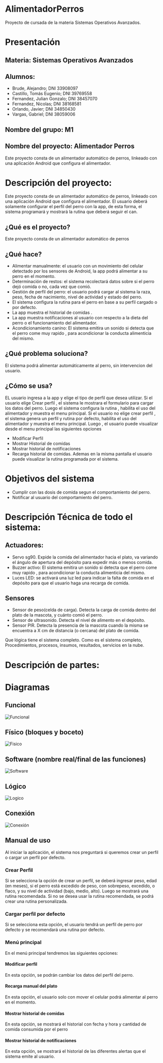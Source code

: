 # AlimentadorPerros
Proyecto de cursada de la materia Sistemas Operativos Avanzados.

# Presentación

## Materia: Sistemas Operativos Avanzados

## Alumnos:
* Brude, Alejandro; DNI 33908097
* Castillo, Tomás Eugenio; DNI 39769558
* Fernandez, Julian Gonzalo; DNI 38457070
* Fernandez, Nicolas; DNI 38168581
* Orlando, Javier; DNI 34850430
* Vargas, Gabriel; DNI 38059006

## Nombre del grupo: M1

## Nombre del proyecto: Alimentador Perros

Este proyecto consta de un alimentador automático de perros, linkeado con una aplicación Android que configura el alimentador.

# Descripción del proyecto:
Este proyecto consta de un alimentador automático de perros, linkeado con una aplicación Android que configura el alimentador. El usuario deberá solamente configurar el perfil del perro con la app, de esta forma, el sistema programará y mostrará la rutina que deberá seguir el can.  


## ¿Qué es el proyecto?

Este proyecto consta de un alimentador automático de perros


## ¿Qué hace?

* Alimentar manualmente: el  usuario con un movimiento del celular detectado por los sensores de Android,  la app podrá alimentar a su perro en el momento.
* Determinación de restos: el sistema recolectará datos sobre si el perro dejó comida o no, cada vez que comió.
* Gestión de perfil del perro: el usuario podrá cargar al sistema la raza, peso, fecha de nacimiento, nivel de actividad y estado del perro.
* El sistema configura la rutina para el perro en base a su perfil cargado o por defecto.
* La app muestra el historial de comidas .
* La app muestra notificaciones al usuario con respecto a la dieta del perro o el funcionamiento del alimentador.
* Acondicionamiento canino: El sistema emitira un sonido si detecta que el perro come muy rapido , para acondicionar la conducta alimenticia del mismo.



## ¿Qué problema soluciona?

El sistema podrá alimentar automáticamente al perro, sin intervencion del usuario.


## ¿Cómo se usa?

EL usuario ingresa a la app y elige el tipo de perfil que desea utilizar.
Si el usuario elige Crear perfil , el sistema le mostrara el formulario para cargar los datos del perro.
Luego el sistema configura la rutina , habilita el uso del alimentador y muestra el menu principal.
Si el usuario no elige crear perfil , el sistema genera un perfil y rutina por defecto, habilita el uso del alimentador y muestra el menu principal.
Luego , el usuario puede visualizar desde el menu principal las siguientes opciones
- Modificar Perfil
- Mostrar Historial de comidas
- Mostrar historial de notificaciones
- Recarga historial de comidas.
Ademas en la misma pantalla el usuario puede visualizar la rutina programada por el sistema.


# Objetivos del sistema

* Cumplir con las dosis de comida segun el comportamiento del perro.
* Notificar al usuario del comportamiento del perro.


# Descripción Técnica de todo el sistema:
## Actuadores:
* Servo sg90. Expide la comida del alimentador hacia el plato, va variando el ángulo de apertura del depósito para expedir más o menos comida.
* Buzzer activo: El sistema emitira un sonido si detecta que el perro come muy rapido , para acondicionar la conducta alimenticia del mismo.
* Luces LED: se activará una luz led para indicar la falta de comida en el depósito para que el usuario haga una recarga de comida.

## Sensores
* Sensor de peso(celda de carga). Detecta la carga de comida dentro del plato de la mascota, y cuánto comió el perro.
* Sensor de ultrasonido. Detecta el nivel de alimento en el depósito.
* Sensor PIR. Detecta la presencia de la mascota cuando la misma se encuentra a X cm de distancia (o cercana) del plato de comida.



Que lógica tiene el sistema completo. Como es el
sistema completo, Procedimientos, procesos, insumos, resultados, servicios en la nube.


# Descripción de partes:

# Diagramas

## Funcional

![Funcional](https://github.com/tomascastillo/M1/blob/master/Sistema-Embebido/Diagramas/Diagrama%20Funcional.png)

## Físico (bloques y boceto)

![Fisico](https://github.com/tomascastillo/M1/blob/master/Sistema-Embebido/Diagramas/esquema%20fisico.png)

## Software (nombre real/final de las funciones)
![Software](https://github.com/tomascastillo/M1/blob/master/Sistema-Embebido/Diagramas/Diagrama%20de%20Software.png)

## Lógico
![Logico](https://github.com/tomascastillo/M1/blob/master/Sistema-Embebido/Diagramas/Diagrama_logico1.png)

## Conexión
![Conexión](https://github.com/tomascastillo/M1/blob/master/Sistema-Embebido/Diagramas/diagramaCircuito.jpg)


## Manual de uso

Al iniciar la aplicación, el sistema nos preguntará si queremos crear un perfil o cargar un perfil por defecto.

### Crear Perfil

Si se selecciona la opción de crear un perfil, se deberá ingresar peso, edad (en meses), si el perro está excedido de peso, con sobrepeso, excedido, o flaco, y su nivel de actividad (bajo, medio, alto). Luego se mostrará una rutina recomendada.
Si no se desea usar la rutina recomendada, se podrá crear una rutina personalizada.


### Cargar perfil por defecto

Si se selecciona esta opción, el usuario tendrá un perfil de perro por defecto y se recomendará una rutina por defecto.

### Menú principal

En el menú principal tendremos las siguientes opciones:


#### Modificar perfil

En esta opción, se podrán cambiar los datos del perfil del perro.

#### Recarga manual del plato

En esta opción, el usuario solo con mover el celular  podrá alimentar al perro en el momento.

#### Mostrar historial de comidas

En esta opción, se mostrará el historial con fecha y hora y cantidad de comida consumida por el perro

#### Mostrar historial de notificaciones

En esta opción, se mostrará el historial de las diferentes alertas que el sistema emite al usuario.
